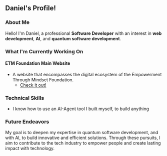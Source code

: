 ## Daniel's Profile!

### About Me

Hello! I'm Daniel, a professional **Software Developer** with an interest in **web development**, **AI**, and **quantum software development**.

### What I'm Currently Working On

#### ETM Foundation Main Website

- A website that encompasses the digital ecosystem of the Empowerment Through Mindset Foundation.
  - [Check it out!](https://etmfoundation.com)

### Technical Skills

- I know how to use an AI-Agent tool I built myself, to build anything

### Future Endeavors

My goal is to deepen my expertise in quantum software development, and with AI, to build innovative and efficient solutions. Through these pursuits, I aim to contribute to the tech industry to empower people and create lasting impact with technology.
